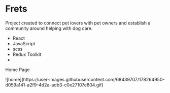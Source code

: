 # Frets
<p>Project created to connect pet lovers with pet owners and establish a community around helping with dog care.</p>

- React
- JavaScript
- scss
- Redux Toolkit
- 
<p>Home Page </p>
![home](https://user-images.githubusercontent.com/68439707/178264950-d059a141-a2f9-4d2a-adb3-c0e27107e804.gif)


